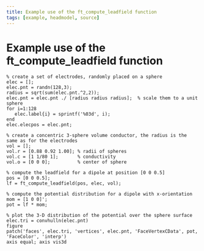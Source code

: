 ```yaml
---
title: Example use of the ft_compute_leadfield function
tags: [example, headmodel, source]
---
```


# Example use of the ft_compute_leadfield function

	% create a set of electrodes, randomly placed on a sphere
	elec = [];
	elec.pnt = randn(128,3);
	radius = sqrt(sum(elec.pnt.^2,2));
	elec.pnt = elec.pnt ./ [radius radius radius];  % scale them to a unit sphere
	for i=1:128
	   elec.label{i} = sprintf('%03d', i);
	end
	elec.elecpos = elec.pnt;

	% create a concentric 3-sphere volume conductor, the radius is the same as for the electrodes
	vol = [];
	vol.r = [0.88 0.92 1.00]; % radii of spheres
	vol.c = [1 1/80 1];       % conductivity
	vol.o = [0 0 0];          % center of sphere

	% compute the leadfield for a dipole at position [0 0 0.5]
	pos = [0 0 0.5];
	lf = ft_compute_leadfield(pos, elec, vol);

	% compute the potential distribution for a dipole with x-orientation
	mom = [1 0 0]';
	pot = lf * mom;

	% plot the 3-D distribution of the potential over the sphere surface
	elec.tri = convhulln(elec.pnt)
	figure
	patch('faces', elec.tri, 'vertices', elec.pnt, 'FaceVertexCData', pot, 'FaceColor', 'interp')
	axis equal; axis vis3d
